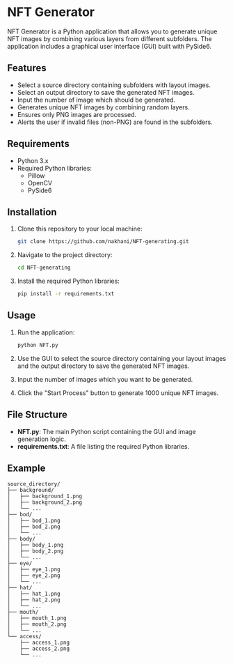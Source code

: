 # NFT Generator

NFT Generator is a Python application that allows you to generate unique NFT images by combining various layers from different subfolders. The application includes a graphical user interface (GUI) built with PySide6.

## Features
- Select a source directory containing subfolders with layout images.
- Select an output directory to save the generated NFT images.
- Input the number of image which should be generated.
- Generates unique NFT images by combining random layers.
- Ensures only PNG images are processed.
- Alerts the user if invalid files (non-PNG) are found in the subfolders.

## Requirements
- Python 3.x
- Required Python libraries:
  - Pillow
  - OpenCV
  - PySide6

## Installation
1. Clone this repository to your local machine:
    ```bash
    git clone https://github.com/nakhani/NFT-generating.git
    ```

2. Navigate to the project directory:
    ```bash
    cd NFT-generating
    ```

3. Install the required Python libraries:
    ```bash
    pip install -r requirements.txt
    ```

## Usage
1. Run the application:
    ```bash
    python NFT.py
    ```

2. Use the GUI to select the source directory containing your layout images and the output directory to save the generated NFT images.

3. Input the number of images which you want to be generated.

4. Click the "Start Process" button to generate 1000 unique NFT images.

## File Structure
- **NFT.py**: The main Python script containing the GUI and image generation logic.
- **requirements.txt**: A file listing the required Python libraries.

## Example
```plaintext
source_directory/
├── background/
│   ├── background_1.png
│   ├── background_2.png
│   └── ...
├── bod/
│   ├── bod_1.png
│   ├── bod_2.png
│   └── ...
├── body/
│   ├── body_1.png
│   ├── body_2.png
│   └── ...
├── eye/
│   ├── eye_1.png
│   ├── eye_2.png
│   └── ...
├── hat/
│   ├── hat_1.png
│   ├── hat_2.png
│   └── ...
├── mouth/
│   ├── mouth_1.png
│   ├── mouth_2.png
│   └── ...
└── access/
    ├── access_1.png
    ├── access_2.png
    └── ...
